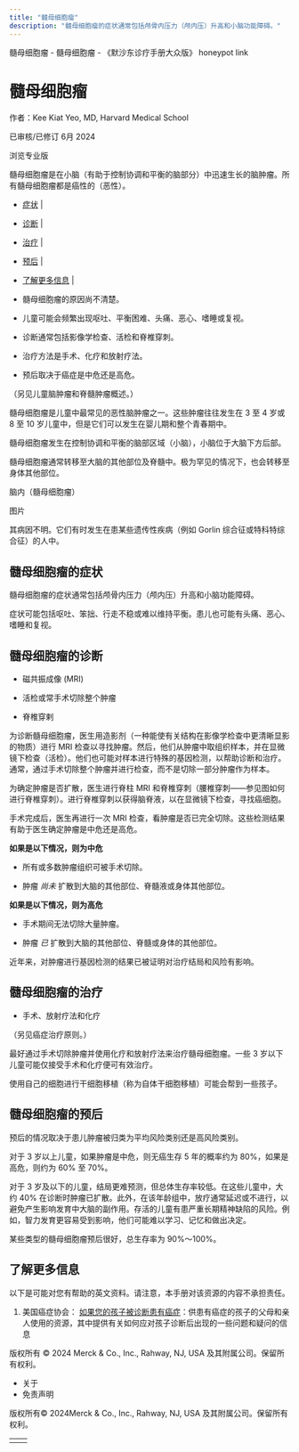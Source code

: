 ```yaml
---
title: "髓母细胞瘤"
description: "髓母细胞瘤的症状通常包括颅骨内压力（颅内压）升高和小脑功能障碍。"
---
```


﻿髓母细胞瘤 \- 髓母细胞瘤 \- 《默沙东诊疗手册大众版》 honeypot link

# 髓母细胞瘤

作者：Kee Kiat Yeo, MD, Harvard Medical School

已审核/已修订 6月 2024

浏览专业版

髓母细胞瘤是在小脑（有助于控制协调和平衡的脑部分）中迅速生长的脑肿瘤。所有髓母细胞瘤都是癌性的（恶性）。

- [症状](#症状_v26516944_zh) \|
- [诊断](#诊断_v26516947_zh) \|
- [治疗](#治疗_v26516978_zh) \|
- [预后](#预后_v26516973_zh) \|
- [了解更多信息](#了解更多信息_v54152481_zh) \|

- 髓母细胞瘤的原因尚不清楚。

- 儿童可能会频繁出现呕吐、平衡困难、头痛、恶心、嗜睡或复视。

- 诊断通常包括影像学检查、活检和脊椎穿刺。

- 治疗方法是手术、化疗和放射疗法。

- 预后取决于癌症是中危还是高危。


（另见儿童脑肿瘤和脊髓肿瘤概述。）

髓母细胞瘤是儿童中最常见的恶性脑肿瘤之一。这些肿瘤往往发生在 3 至 4 岁或 8 至 10 岁儿童中，但是它们可以发生在婴儿期和整个青春期中。

髓母细胞瘤发生在控制协调和平衡的脑部区域（小脑），小脑位于大脑下方后部。

髓母细胞瘤通常转移至大脑的其他部位及脊髓中。极为罕见的情况下，也会转移至身体其他部位。

脑内（髓母细胞瘤）



图片

其病因不明。它们有时发生在患某些遗传性疾病（例如 Gorlin 综合征或特科特综合征）的人中。

## 髓母细胞瘤的症状

髓母细胞瘤的症状通常包括颅骨内压力（颅内压）升高和小脑功能障碍。

症状可能包括呕吐、笨拙、行走不稳或难以维持平衡。患儿也可能有头痛、恶心、嗜睡和复视。

## 髓母细胞瘤的诊断

- 磁共振成像 (MRI)

- 活检或常手术切除整个肿瘤

- 脊椎穿剌


为诊断髓母细胞瘤，医生用造影剂（一种能使有关结构在影像学检查中更清晰显影的物质）进行 MRI 检查以寻找肿瘤。然后，他们从肿瘤中取组织样本，并在显微镜下检查（活检）。他们也可能对样本进行特殊的基因检测，以帮助诊断和治疗。通常，通过手术切除整个肿瘤并进行检查，而不是切除一部分肿瘤作为样本。

为确定肿瘤是否扩散，医生进行脊柱 MRI 和脊椎穿刺（腰椎穿刺——参见图如何进行脊椎穿刺）。进行脊椎穿刺以获得脑脊液，以在显微镜下检查，寻找癌细胞。

手术完成后，医生再进行一次 MRI 检查，看肿瘤是否已完全切除。这些检测结果有助于医生确定肿瘤是中危还是高危。

**如果是以下情况，则为中危**

- 所有或多数肿瘤组织可被手术切除。

- 肿瘤 _尚未_ 扩散到大脑的其他部位、脊髓液或身体其他部位。


**如果是以下情况，则为高危**

- 手术期间无法切除大量肿瘤。

- 肿瘤 _已_ 扩散到大脑的其他部位、脊髓或身体的其他部位。


近年来，对肿瘤进行基因检测的结果已被证明对治疗结局和风险有影响。

## 髓母细胞瘤的治疗

- 手术、放射疗法和化疗


（另见癌症治疗原则。）

最好通过手术切除肿瘤并使用化疗和放射疗法来治疗髓母细胞瘤。一些 3 岁以下儿童可能仅接受手术和化疗便可有效治疗。

使用自己的细胞进行干细胞移植（称为自体干细胞移植）可能会帮到一些孩子。

## 髓母细胞瘤的预后

预后的情况取决于患儿肿瘤被归类为平均风险类别还是高风险类别。

对于 3 岁以上儿童，如果肿瘤是中危，则无癌生存 5 年的概率约为 80%，如果是高危，则约为 60% 至 70%。

对于 3 岁及以下的儿童，结局更难预测，但总体生存率较低。在这些儿童中，大约 40% 在诊断时肿瘤已扩散。此外，在该年龄组中，放疗通常延迟或不进行，以避免产生影响发育中大脑的副作用。存活的儿童有患严重长期精神缺陷的风险。例如，智力发育更容易受到影响，他们可能难以学习、记忆和做出决定。

某些类型的髓母细胞瘤预后很好，总生存率为 90%～100%。

## 了解更多信息

以下是可能对您有帮助的英文资料。请注意，本手册对该资源的内容不承担责任。

1. 美国癌症协会： [如果您的孩子被诊断患有癌症](https://www.cancer.org/treatment/children-and-cancer/when-your-child-has-cancer/after-diagnosis.html)：供患有癌症的孩子的父母和亲人使用的资源，其中提供有关如何应对孩子诊断后出现的一些问题和疑问的信息




版权所有 © 2024
Merck & Co., Inc., Rahway, NJ, USA 及其附属公司。保留所有权利。

- 关于
- 免责声明

版权所有© 2024Merck & Co., Inc., Rahway, NJ, USA 及其附属公司。保留所有权利。

|     |     |
| --- | --- |
|  |  |